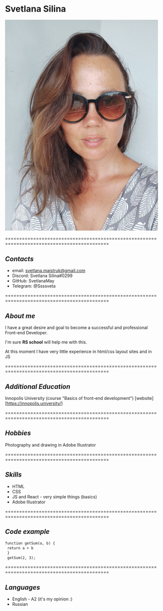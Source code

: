 # **Svetlana Silina**
![Photo](/svetla-min.jpg "This is me")

===========================================================================================
## *Contacts* 
* email: svetlana.maistruk@gmail.com
* Discord: Svetlana Silina#0299
* GitHub: SvetlanaMay
* Telegram: @Ssssveta

===========================================================================================

## *About me*
I have a great desire and goal to become a successful and professional Front-end Developer.


I'm sure **RS school** will help me with this.


At this moment I have very little experience in html/css layout sites and in JS

===========================================================================================
## *Additional Education*
Innopolis University (course "Basics of front-end development")
[website][https://innopolis.university/]

===========================================================================================
## *Hobbies*
Photography and drawing in Adobe Illustrator

===========================================================================================
## *Skills*
* HTML
* CSS
* JS and React  - very simple things (basics)
* Adobe Illustrator

===========================================================================================

## *Code example*
```
function getSum(a, b) {
 return a + b
 }
 getSum(2, 3);
 ```
 
===========================================================================================
## *Languages*
* English  - A2 (it's my opinion :)
* Russian


 













